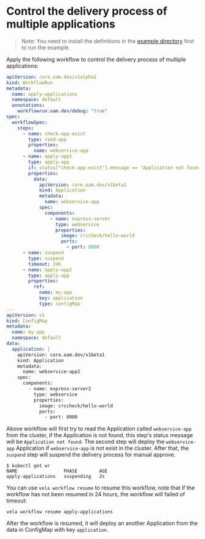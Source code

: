 # Control the delivery process of multiple applications

> Note: You need to install the definitions in the [example directory](https://github.com/kubevela/workflow/tree/main/examples/definitions) first to run the example.

Apply the following workflow to control the delivery process of multiple applications:

```yaml
apiVersion: core.oam.dev/v1alpha1
kind: WorkflowRun
metadata:
  name: apply-applications
  namespace: default
  annotations:
    workflowrun.oam.dev/debug: "true"
spec:
  workflowSpec:
    steps:
      - name: check-app-exist
        type: read-app
        properties:
          name: webservice-app
      - name: apply-app1
        type: apply-app
        if: status["check-app-exist"].message == "Application not found"
        properties:
          data:
            apiVersion: core.oam.dev/v1beta1
            kind: Application
            metadata:
              name: webservice-app
            spec:
              components:
                - name: express-server
                  type: webservice
                  properties:
                    image: crccheck/hello-world
                    ports:
                      - port: 8000
      - name: suspend
        type: suspend
        timeout: 24h
      - name: apply-app2
        type: apply-app
        properties:
          ref:
            name: my-app
            key: application
            type: configMap
---
apiVersion: v1
kind: ConfigMap
metadata:
  name: my-app
  namespace: default
data:
  application: |
    apiVersion: core.oam.dev/v1beta1
    kind: Application
    metadata:
      name: webservice-app2
    spec:
      components:
        - name: express-server2
          type: webservice
          properties:
            image: crccheck/hello-world
            ports:
              - port: 8000
```

Above workflow will first try to read the Application called `webservice-app` from the cluster, if the Application is not found, this step's status message will be `Application not found`. The second step will deploy the `webservice-app` Application if `webservice-app` is not exist in the cluster. After that, the `suspend` step will suspend the delivery process for manual approve.

```
$ kubectl get wr
NAME                 PHASE        AGE
apply-applications   suspending   2s
```

You can use `vela workflow resume` to resume this workflow, note that if the workflow has not been resumed in 24 hours, the workflow will failed of timeout:

```
vela workflow resume apply-applications
```

After the workflow is resumed, it will deploy an another Application from the data in ConfigMap with key `application`.
